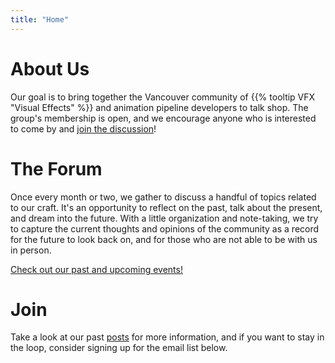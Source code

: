 ```yaml
---
title: "Home"
---
```


# About Us

Our goal is to bring together the Vancouver community of {{% tooltip VFX "Visual Effects" %}} and animation pipeline developers to talk shop. The group's membership is open, and we encourage anyone who is interested to come by and <a class="button" href="javascript:signup();">join the discussion</a>!

# The Forum

Once every month or two, we gather to discuss a handful of topics related to our craft. It's an opportunity to reflect on the past, talk about the present, and dream into the future. With a little organization and note-taking, we try to capture the current thoughts and opinions of the community as a record for the future to look back on, and for those who are not able to be with us in person.

[Check out our past and upcoming events!](http://pipe-dev.eventbrite.com )

# Join

Take a look at our past [posts](/posts) for more information, and if you want to stay in the loop, consider signing up for the email list below.
